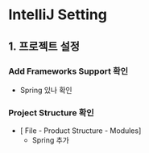 # IntelliJ Setting
## 1. 프로젝트 설정
### Add Frameworks Support 확인
- Spring 있나 확인 

### Project Structure 확인
- [ File - Product Structure - Modules]
    - Spring 추가
